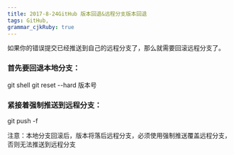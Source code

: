```yaml
---
title: 2017-8-24GitHub 版本回退&远程分支版本回退
tags: GitHub,
grammar_cjkRuby: true
---
```

如果你的错误提交已经推送到自己的远程分支了，那么就需要回滚远程分支了。 

### 首先要回退本地分支：

git shell
git reset --hard 版本号

### 紧接着强制推送到远程分支：

git push -f

注意：本地分支回滚后，版本将落后远程分支，必须使用强制推送覆盖远程分支，否则无法推送到远程分支